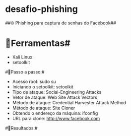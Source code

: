 # desafio-phishing
##🌐 Phishing para captura de senhas do Facebook##

# 🔧Ferramentas#
- Kali Linux
- setoolkit

#📂Passo a passo:#
- Acesso root: sudo su
- Iniciando o setoolkit: setoolkit
- Tipo de ataque: Social-Engineering Attacks
- Vetor de ataque: Web Site Attack Vectors
- Método de ataque: Credential Harvester Attack Method 
- Método de ataque: Site Cloner
- Obtendo o endereço da máquina: ifconfig
- URL para clone: http://www.facebook.com

#🎯Resultados:#
